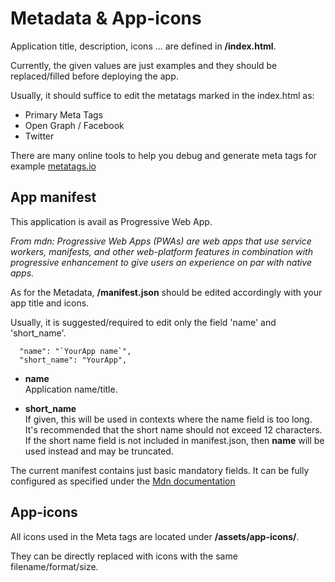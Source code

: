 # Metadata & App-icons

Application title, description, icons ... are defined in **/index.html**.

Currently, the given values are just examples and they should be replaced/filled before deploying the app.

Usually, it should suffice to edit the metatags marked in the index.html as:

- Primary Meta Tags
- Open Graph / Facebook
- Twitter

There are many online tools to help you debug and generate meta tags for example [metatags.io](https://metatags.io/)

## App manifest

This application is avail as Progressive Web App.

_From mdn: Progressive Web Apps (PWAs) are web apps that use service workers, manifests, and other web-platform features in combination with progressive enhancement to give users an experience on par with native apps._

As for the Metadata, **/manifest.json** should be edited accordingly with your app title and icons.

Usually, it is suggested/required to edit only the field 'name' and 'short_name'.

```
  "name": "`YourApp name`",
  "short_name": "YourApp",
```

- **name** \
  Application name/title.

- **short_name** \
  If given, this will be used in contexts where the name field is too long. It's recommended that the short name should not exceed 12 characters. If the short name field is not included in manifest.json, then **name** will be used instead and may be truncated.

The current manifest contains just basic mandatory fields.
It can be fully configured as specified under the [Mdn documentation](https://web.dev/add-manifest/)

## App-icons

All icons used in the Meta tags are located under **/assets/app-icons/**.

They can be directly replaced with icons with the same filename/format/size.
